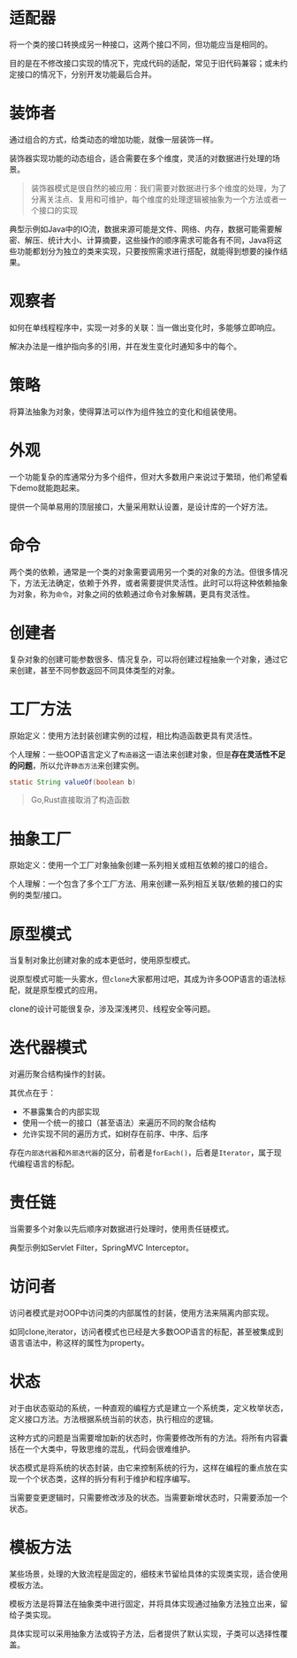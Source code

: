 # 适配器

将一个类的接口转换成另一种接口，这两个接口不同，但功能应当是相同的。

目的是在不修改接口实现的情况下，完成代码的适配，常见于旧代码兼容；或未约定接口的情况下，分别开发功能最后合并。

# 装饰者

通过组合的方式，给类动态的增加功能，就像一层装饰一样。

装饰器实现功能的动态组合，适合需要在多个维度，灵活的对数据进行处理的场景。

>装饰器模式是很自然的被应用：我们需要对数据进行多个维度的处理，为了分离关注点、复用和可维护，每个维度的处理逻辑被抽象为一个方法或者一个接口的实现

典型示例如Java中的IO流，数据来源可能是文件、网络、内存，数据可能需要解密、解压、统计大小、计算摘要，这些操作的顺序需求可能各有不同，Java将这些功能都划分为独立的类来实现，只要按照需求进行搭配，就能得到想要的操作结果。

# 观察者

如何在单线程程序中，实现一对多的关联：当一做出变化时，多能够立即响应。

解决办法是一维护指向多的引用，并在发生变化时通知多中的每个。

# 策略

将算法抽象为对象，使得算法可以作为组件独立的变化和组装使用。

# 外观

一个功能复杂的库通常分为多个组件，但对大多数用户来说过于繁琐，他们希望看下demo就能跑起来。

提供一个简单易用的顶层接口，大量采用默认设置，是设计库的一个好方法。

# 命令

两个类的依赖，通常是一个类的对象需要调用另一个类的对象的方法。但很多情况下，方法无法确定，依赖于外界，或者需要提供灵活性。此时可以将这种依赖抽象为对象，称为`命令`，对象之间的依赖通过命令对象解耦，更具有灵活性。

# 创建者

复杂对象的创建可能参数很多、情况复杂，可以将创建过程抽象一个对象，通过它来创建，甚至不同参数返回不同具体类型的对象。

# 工厂方法

原始定义：使用方法封装创建实例的过程，相比构造函数更具有灵活性。

个人理解：一些OOP语言定义了`构造器`这一语法来创建对象，但是**存在灵活性不足的问题**，所以允许`静态方法`来创建实例。

```java
static String valueOf(boolean b)
```

>Go,Rust直接取消了构造函数

# 抽象工厂

原始定义：使用一个工厂对象抽象创建一系列相关或相互依赖的接口的组合。

个人理解：一个包含了多个工厂方法、用来创建一系列相互关联/依赖的接口的实例的类型/接口。

# 原型模式

当复制对象比创建对象的成本更低时，使用原型模式。

说原型模式可能一头雾水，但`clone`大家都用过吧，其成为许多OOP语言的语法标配，就是原型模式的应用。

clone的设计可能很复杂，涉及深浅拷贝、线程安全等问题。

# 迭代器模式

对遍历聚合结构操作的封装。

其优点在于：

- 不暴露集合的内部实现
- 使用一个统一的接口（甚至语法）来遍历不同的聚合结构
- 允许实现不同的遍历方式，如树存在前序、中序、后序

存在`内部迭代器`和`外部迭代器`的区分，前者是`forEach()`，后者是`Iterator`，属于现代编程语言的标配。

# 责任链

当需要多个对象以先后顺序对数据进行处理时，使用责任链模式。

典型示例如Servlet Filter，SpringMVC Interceptor。

# 访问者

访问者模式是对OOP中访问类的内部属性的封装，使用方法来隔离内部实现。

如同clone,iterator，访问者模式也已经是大多数OOP语言的标配，甚至被集成到语言语法中，称这样的属性为property。

# 状态

对于由状态驱动的系统，一种直观的编程方式是建立一个系统类，定义枚举状态，定义接口方法。方法根据系统当前的状态，执行相应的逻辑。

这种方式的问题是当需要增加新的状态时，你需要修改所有的方法。将所有内容囊括在一个大类中，导致思维的混乱，代码会很难维护。

状态模式是将系统的状态封装，由它来控制系统的行为，这样在编程的重点放在实现一个个状态类，这样的拆分有利于维护和程序编写。

当需要变更逻辑时，只需要修改涉及的状态。当需要新增状态时，只需要添加一个状态。

# 模板方法

某些场景，处理的大致流程是固定的，细枝末节留给具体的实现类实现，适合使用模板方法。

模板方法是将算法在抽象类中进行固定，并将具体实现通过抽象方法独立出来，留给子类实现。

具体实现可以采用抽象方法或钩子方法，后者提供了默认实现，子类可以选择性覆盖。
